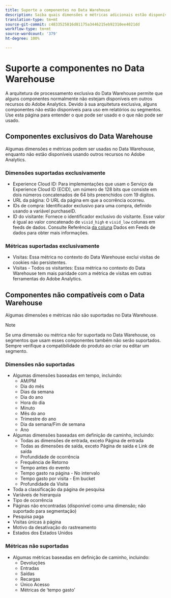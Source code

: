 ```yaml
---
title: Suporte a componentes no Data Warehouse
description: Saiba quais dimensões e métricas adicionais estão disponíveis no Data Warehouse e o que não é suportado.
translation-type: tm+mt
source-git-commit: c4833525816d81175a3446215eb92310ee4021dd
workflow-type: tm+mt
source-wordcount: '379'
ht-degree: 100%

---
```



# Suporte a componentes no Data Warehouse

A arquitetura de processamento exclusiva do Data Warehouse permite que alguns componentes normalmente não estejam disponíveis em outros recursos do Adobe Analytics. Devido à sua arquitetura exclusiva, alguns componentes não estão disponíveis para uso em relatórios ou segmentos. Use esta página para entender o que pode ser usado e o que não pode ser usado.

## Componentes exclusivos do Data Warehouse

Algumas dimensões e métricas podem ser usadas no Data Warehouse, enquanto não estão disponíveis usando outros recursos no Adobe Analytics.

### Dimensões suportadas exclusivamente

* Experience Cloud ID: Para implementações que usam o Serviço da Experience Cloud ID (ECID), um número de 128 bits que consiste em dois números concatenados de 64 bits preenchidos com 19 dígitos.
* URL da página: O URL da página em que a ocorrência ocorreu.
* IDs de compra: Identificador exclusivo para uma compra, definido usando a variável purchaseID.
* ID do visitante: Fornece o identificador exclusivo do visitante. Esse valor é igual ao valor concatenado de `visid_high` e `visid_low` colunas em feeds de dados. Consulte Referência [da coluna](../analytics-data-feed/c-df-contents/datafeeds-reference.md) Dados em Feeds de dados para obter mais informações.

### Métricas suportadas exclusivamente

* Visitas: Essa métrica no contexto do Data Warehouse exclui visitas de cookies não persistentes.
* Visitas - Todos os visitantes: Essa métrica no contexto do Data Warehouse tem mais paridade com a métrica de visitas em outras ferramentas do Adobe Analytics.

## Componentes não compatíveis com o Data Warehouse

Algumas dimensões e métricas não são suportadas no Data Warehouse.

>[!NOTE]
>
>Se uma dimensão ou métrica não for suportada no Data Warehouse, os segmentos que usam esses componentes também não serão suportados. Sempre verifique a compatibilidade do produto ao criar ou editar um segmento.

### Dimensões não suportadas

* Algumas dimensões baseadas em tempo, incluindo:
   * AM/PM
   * Dia do mês
   * Dias da semana
   * Dia do ano
   * Hora do dia
   * Minuto
   * Mês do ano
   * Trimestre do ano
   * Dia da semana/Fim de semana
   * Ano
* Algumas dimensões baseadas em definição de caminho, incluindo:
   * Todas as dimensões de entrada, exceto Página de entrada
   * Todas as dimensões de saída, exceto Página de saída e Link de saída
   * Profundidade de ocorrência
   * Frequência de Retorno
   * Tempo antes do evento
   * Tempo gasto na página - No intervalo
   * Tempo gasto por visita - Em bucket
   * Profundidade da Visita
* Toda a classificação da página de pesquisa
* Variáveis de hierarquia
* Tipo de ocorrência
* Páginas não encontradas (disponível como uma dimensão; não suportado para segmentação)
* Pesquisa paga
* Visitas únicas à página
* Motivo da desativação do rastreamento
* Estados dos Estados Unidos

### Métricas não suportadas

* Algumas métricas baseadas em definição de caminho, incluindo:
   * Devoluções
   * Entradas
   * Saídas
   * Recargas
   * Único Acesso
   * Métricas de ‘tempo gasto’
